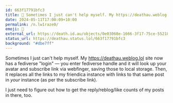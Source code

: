 ```yaml
---
id: 663f17791bfc3
title: 💬 Sometimes I just can't help myself. My https://deathau.weblog.lol...
date: 2024-05-11T17:00:09+10:00
permalink: /n.lw1raze0/
emoji: 💬
external_url: https://death.id.au/objects/0e03068e-1666-3f17-75ce-552183016223
status_url: https://deathau.status.lol/663f17791bfc3
background: "#dbe7ff"
---
```


Sometimes I just can't help myself. My https://deathau.weblog.lol site now has a fediverse "login" — you enter fediverse handle and it will look up your avatar and subscribe link via webfinger, saving those to local storage.
Then, it replaces all the links to my friendica instance with links to that same post in *your* instance (as per the subscribe link).

I just need to figure out how to get the reply/reblog/like counts of my posts in there, too.
